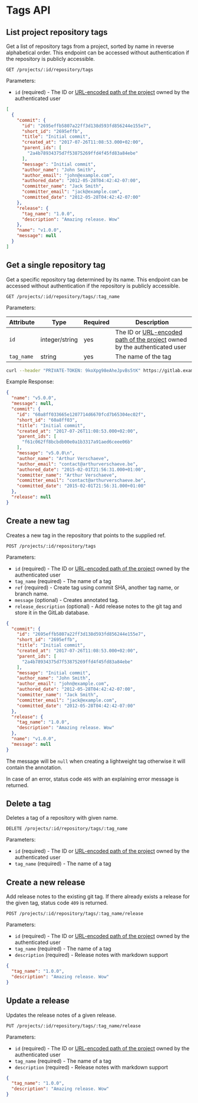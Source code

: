 # Tags API

## List project repository tags

Get a list of repository tags from a project, sorted by name in reverse
alphabetical order. This endpoint can be accessed without authentication if the
repository is publicly accessible.

```
GET /projects/:id/repository/tags
```

Parameters:

- `id` (required) - The ID or [URL-encoded path of the project](README.md#namespaced-path-encoding) owned by the authenticated user

```json
[
  {
    "commit": {
      "id": "2695effb5807a22ff3d138d593fd856244e155e7",
      "short_id": "2695effb",
      "title": "Initial commit",
      "created_at": "2017-07-26T11:08:53.000+02:00",
      "parent_ids": [
        "2a4b78934375d7f53875269ffd4f45fd83a84ebe"
      ],
      "message": "Initial commit",
      "author_name": "John Smith",
      "author_email": "john@example.com",
      "authored_date": "2012-05-28T04:42:42-07:00",
      "committer_name": "Jack Smith",
      "committer_email": "jack@example.com",
      "committed_date": "2012-05-28T04:42:42-07:00"
    },
    "release": {
      "tag_name": "1.0.0",
      "description": "Amazing release. Wow"
    },
    "name": "v1.0.0",
    "message": null
  }
]
```

## Get a single repository tag

Get a specific repository tag determined by its name. This endpoint can be
accessed without authentication if the repository is publicly accessible.

```
GET /projects/:id/repository/tags/:tag_name
```

Parameters:

| Attribute | Type | Required | Description |
| --------- | ---- | -------- | ----------- |
| `id` | integer/string | yes | The ID or [URL-encoded path of the project](README.md#namespaced-path-encoding) owned by the authenticated user |
| `tag_name` | string | yes | The name of the tag |

```bash
curl --header "PRIVATE-TOKEN: 9koXpg98eAheJpvBs5tK" https://gitlab.example.com/api/v4/projects/5/repository/tags/v1.0.0
```

Example Response:

```json
{
  "name": "v5.0.0",
  "message": null,
  "commit": {
    "id": "60a8ff033665e1207714d6670fcd7b65304ec02f",
    "short_id": "60a8ff03",
    "title": "Initial commit",
    "created_at": "2017-07-26T11:08:53.000+02:00",
    "parent_ids": [
      "f61c062ff8bcbdb00e0a1b3317a91aed6ceee06b"
    ],
    "message": "v5.0.0\n",
    "author_name": "Arthur Verschaeve",
    "author_email": "contact@arthurverschaeve.be",
    "authored_date": "2015-02-01T21:56:31.000+01:00",
    "committer_name": "Arthur Verschaeve",
    "committer_email": "contact@arthurverschaeve.be",
    "committed_date": "2015-02-01T21:56:31.000+01:00"
  },
  "release": null
}
```

## Create a new tag

Creates a new tag in the repository that points to the supplied ref.

```
POST /projects/:id/repository/tags
```

Parameters:

- `id` (required) - The ID or [URL-encoded path of the project](README.md#namespaced-path-encoding) owned by the authenticated user
- `tag_name` (required) - The name of a tag
- `ref` (required) - Create tag using commit SHA, another tag name, or branch name.
- `message` (optional) - Creates annotated tag.
- `release_description` (optional) - Add release notes to the git tag and store it in the GitLab database.

```json
{
  "commit": {
    "id": "2695effb5807a22ff3d138d593fd856244e155e7",
    "short_id": "2695effb",
    "title": "Initial commit",
    "created_at": "2017-07-26T11:08:53.000+02:00",
    "parent_ids": [
      "2a4b78934375d7f53875269ffd4f45fd83a84ebe"
    ],
    "message": "Initial commit",
    "author_name": "John Smith",
    "author_email": "john@example.com",
    "authored_date": "2012-05-28T04:42:42-07:00",
    "committer_name": "Jack Smith",
    "committer_email": "jack@example.com",
    "committed_date": "2012-05-28T04:42:42-07:00"
  },
  "release": {
    "tag_name": "1.0.0",
    "description": "Amazing release. Wow"
  },
  "name": "v1.0.0",
  "message": null
}
```
The message will be `null` when creating a lightweight tag otherwise
it will contain the annotation.

In case of an error,
status code `405` with an explaining error message is returned.

## Delete a tag

Deletes a tag of a repository with given name.

```
DELETE /projects/:id/repository/tags/:tag_name
```

Parameters:

- `id` (required) - The ID or [URL-encoded path of the project](README.md#namespaced-path-encoding) owned by the authenticated user
- `tag_name` (required) - The name of a tag


## Create a new release

Add release notes to the existing git tag. If there
already exists a release for the given tag, status code `409` is returned.

```
POST /projects/:id/repository/tags/:tag_name/release
```

Parameters:

- `id` (required) - The ID or [URL-encoded path of the project](README.md#namespaced-path-encoding) owned by the authenticated user
- `tag_name` (required) - The name of a tag
- `description` (required) - Release notes with markdown support

```json
{
  "tag_name": "1.0.0",
  "description": "Amazing release. Wow"
}
```

## Update a release

Updates the release notes of a given release.

```
PUT /projects/:id/repository/tags/:tag_name/release
```

Parameters:

- `id` (required) - The ID or [URL-encoded path of the project](README.md#namespaced-path-encoding) owned by the authenticated user
- `tag_name` (required) - The name of a tag
- `description` (required) - Release notes with markdown support

```json
{
  "tag_name": "1.0.0",
  "description": "Amazing release. Wow"
}
```
